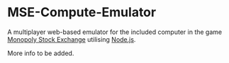# MSE-Compute-Emulator
A multiplayer web-based emulator for the included computer in the game [Monopoly Stock Exchange][boardgamelink] utilising [Node.js][nodejs].

More info to be added.

[boardgamelink]:https://boardgamegeek.com/boardgame/3065/monopoly-stock-exchange
[nodejs]:https://nodejs.org/
